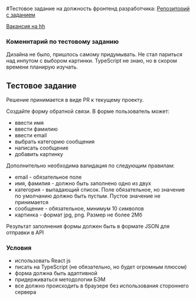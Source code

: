 #Тестовое задание на должность фронтенд разработчика:
[Репозиторий с заданием](https://github.com/tric-itpc/task-frontend)

[Вакансия на hh](https://hh.ru/vacancy/79086397?from=favorite_vacancy_list)

### Коменнтарий по тестовому заданию
Дизайна не было, пришлось самому придумывать. Не стал париться над инпутом с выбором картинки. TypeScript не знаю, но в скором времени планирую изучать.
## Тестовое задание

Решение принимается в виде PR к текущему проекту.

Создайте форму обратной связи.
В форме пользователь может:

- ввести имя
- ввести фамилию
- ввести email
- выбрать категорию сообщения
- написать сообщение
- добавить картинку

Дополнительно необходима валидация по следующим правилам:

- email - обязательное поле
- имя, фамилия - должно быть заполнено одно из двух
- категория - выпадающий список. Поле обязательное, но значение по умолчанию должно быть пустым. Пустое значение не принимается
- сообщение - обязательное, минимум 10 символов
- картинка - формат jpg, png. Размер не более 2Мб

Результат заполнения формы должен быть в формате JSON для отправки в API

### Условия

- использовать React js
- писать на TypeScript (не обязательно, но будет огромным плюсом)
- форма должна быть адаптивной
- придерживаться методологии БЭМ
- все должно происходить в браузере без использования стороннего сервера
